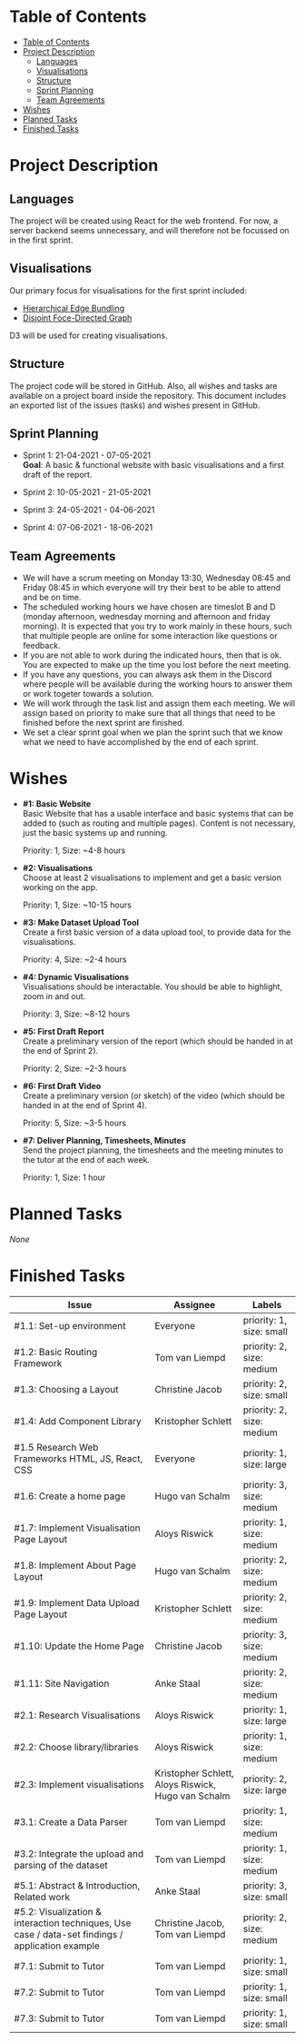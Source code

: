 # Table of Contents
- [Table of Contents](#table-of-contents)
- [Project Description](#project-description)
  - [Languages](#languages)
  - [Visualisations](#visualisations)
  - [Structure](#structure)
  - [Sprint Planning](#sprint-planning)
  - [Team Agreements](#team-agreements)
- [Wishes](#wishes)
- [Planned Tasks](#planned-tasks)
- [Finished Tasks](#finished-tasks)

<div style="page-break-after: always;"></div>

# Project Description

## Languages

The project will be created using React for the web frontend. For now, a server backend seems unnecessary, and will therefore not be focussed on in the first sprint.

## Visualisations

Our primary focus for visualisations for the first sprint included:
 - [Hierarchical Edge Bundling](https://observablehq.com/@d3/hierarchical-edge-bundling)
 - [Disjoint Foce-Directed Graph](https://observablehq.com/@d3/disjoint-force-directed-graph)

D3 will be used for creating visualisations.

## Structure

The project code will be stored in GitHub. Also, all wishes and tasks are available on a project board inside the repository.
This document includes an exported list of the issues (tasks) and wishes present in GitHub.

## Sprint Planning

 - Sprint 1: 21-04-2021  -  07-05-2021\
   **Goal**: A basic & functional website with basic visualisations and a first draft of the report.

 - Sprint 2: 10-05-2021  -  21-05-2021
 - Sprint 3: 24-05-2021  -  04-06-2021
 - Sprint 4: 07-06-2021  -  18-06-2021

## Team Agreements

 - We will have a scrum meeting on Monday 13:30, Wednesday 08:45 and Friday 08:45 in which everyone will try their best to be able to attend and be on time.
 - The scheduled working hours we have chosen are timeslot B and D (monday afternoon, wednesday morning and afternoon and friday morning). It is expected that you try to work mainly in these hours, such that multiple people are online for some interaction like questions or feedback.
 - If you are not able to work during the indicated hours, then that is ok. You are expected to make up the time you lost before the next meeting.
 - If you have any questions, you can always ask them in the Discord where people will be available during the working hours to answer them or work togeter towards a solution.
 - We will work through the task list and assign them each meeting. We will assign based on priority to make sure that all things that need to be finished before the next sprint are finished.
 - We set a clear sprint goal when we plan the sprint such that we know what we need to have accomplished by the end of each sprint.

<div style="page-break-after: always;"></div>

# Wishes

 - **#1: Basic Website**\
   Basic Website that has a usable interface and basic systems that can be added to (such as routing and multiple pages).
   Content is not necessary, just the basic systems up and running.

   Priority: 1,
   Size: ~4-8 hours
 - **#2: Visualisations**\
   Choose at least 2 visualisations to implement and get a basic version working on the app.

   Priority: 1,
   Size: ~10-15 hours
 - **#3: Make Dataset Upload Tool**\
   Create a first basic version of a data upload tool, to provide data for the visualisations.

   Priority: 4,
   Size: ~2-4 hours
 - **#4: Dynamic Visualisations**\
   Visualisations should be interactable. You should be able to highlight, zoom in and out.

   Priority: 3,
   Size: ~8-12 hours
 - **#5: First Draft Report**\
   Create a preliminary version of the report (which should be handed in at the end of Sprint 2).

   Priority: 2,
   Size: ~2-3 hours
 - **#6: First Draft Video**\
   Create a preliminary version (or sketch) of the video (which should be handed in at the end of Sprint 4). 

   Priority: 5,
   Size: ~3-5 hours
 - **#7: Deliver Planning, Timesheets, Minutes**\
   Send the project planning, the timesheets and the meeting minutes to the tutor at the end of each week.

   Priority: 1,
   Size: 1 hour

<div style="page-break-after: always;"></div>

# Planned Tasks
*None*

<div style="page-break-after: always;"></div>

# Finished Tasks
|Issue|Assignee|Labels|
|----|----|----|
|#1.1: Set-up environment|Everyone|priority: 1, size: small|
|#1.2: Basic Routing Framework|Tom van Liempd|priority: 2, size: medium|
|#1.3: Choosing a Layout|Christine Jacob|priority: 2, size: small|
|#1.4: Add Component Library|Kristopher Schlett|priority: 2, size: medium|
|#1.5 Research Web Frameworks HTML, JS, React, CSS|Everyone|priority: 1, size: large|
|#1.6: Create a home page|Hugo van Schalm|priority: 3, size: medium|
|#1.7: Implement Visualisation Page Layout|Aloys Riswick|priority: 1, size: medium|
|#1.8: Implement About Page Layout|Hugo van Schalm|priority: 2, size: medium|
|#1.9: Implement Data Upload Page Layout|Kristopher Schlett|priority: 2, size: medium|
|#1.10: Update the Home Page|Christine Jacob|priority: 3, size: medium|
|#1.11: Site Navigation|Anke Staal|priority: 2, size: medium|
|#2.1: Research Visualisations|Aloys Riswick|priority: 1, size: large|
|#2.2: Choose library/libraries|Aloys Riswick|priority: 1, size: medium|
|#2.3: Implement visualisations|Kristopher Schlett, Aloys Riswick, Hugo van Schalm|priority: 2, size: large|
|#3.1: Create a Data Parser|Tom van Liempd|priority: 1, size: medium|
|#3.2: Integrate the upload and parsing of the dataset|Tom van Liempd|priority: 1, size: medium|
|#5.1: Abstract & Introduction, Related work|Anke Staal|priority: 3, size: small|
|#5.2: Visualization & interaction techniques, Use case / data-set findings / application example|Christine Jacob, Tom van Liempd|priority: 2, size: medium|
|#7.1: Submit to Tutor|Tom van Liempd|priority: 1, size: small|
|#7.2: Submit to Tutor|Tom van Liempd|priority: 1, size: small|
|#7.3: Submit to Tutor|Tom van Liempd|priority: 1, size: small|